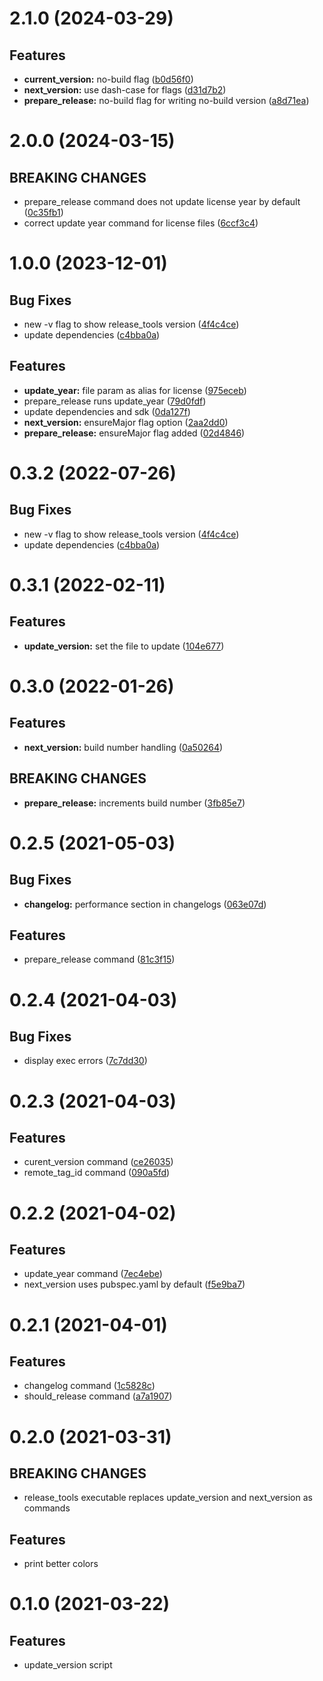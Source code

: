 # 2.1.0 (2024-03-29)

## Features

- **current_version:** no-build flag ([b0d56f0](commit/b0d56f0))
- **next_version:** use dash-case for flags ([d31d7b2](commit/d31d7b2))
- **prepare_release:** no-build flag for writing no-build version ([a8d71ea](commit/a8d71ea))

# 2.0.0 (2024-03-15)

## BREAKING CHANGES

- prepare_release command does not update license year by default ([0c35fb1](commit/0c35fb1))
- correct update year command for license files ([6ccf3c4](commit/6ccf3c4))

# 1.0.0 (2023-12-01)

## Bug Fixes

- new -v flag to show release_tools version ([4f4c4ce](commit/4f4c4ce))
- update dependencies ([c4bba0a](commit/c4bba0a))

## Features

- **update_year:** file param as alias for license ([975eceb](commit/975eceb))
- prepare_release runs update_year ([79d0fdf](commit/79d0fdf))
- update dependencies and sdk ([0da127f](commit/0da127f))
- **next_version:** ensureMajor flag option ([2aa2dd0](commit/2aa2dd0))
- **prepare_release:** ensureMajor flag added ([02d4846](commit/02d4846))

# 0.3.2 (2022-07-26)

## Bug Fixes

- new -v flag to show release_tools version ([4f4c4ce](commit/4f4c4ce))
- update dependencies ([c4bba0a](commit/c4bba0a))

# 0.3.1 (2022-02-11)

## Features

- **update_version:** set the file to update ([104e677](commit/104e677))

# 0.3.0 (2022-01-26)

## Features

- **next_version:** build number handling ([0a50264](commit/0a50264))

## BREAKING CHANGES

- **prepare_release:** increments build number ([3fb85e7](commit/3fb85e7))

# 0.2.5 (2021-05-03)

## Bug Fixes

- **changelog:** performance section in changelogs ([063e07d](commit/063e07d))

## Features

- prepare_release command ([81c3f15](commit/81c3f15))

# 0.2.4 (2021-04-03)

## Bug Fixes

- display exec errors ([7c7dd30](commit/7c7dd30))

# 0.2.3 (2021-04-03)

## Features

- curent_version command ([ce26035](commit/ce26035))
- remote_tag_id command ([090a5fd](commit/090a5fd))

# 0.2.2 (2021-04-02)

## Features

- update_year command ([7ec4ebe](commit/7ec4ebe))
- next_version uses pubspec.yaml by default ([f5e9ba7](commit/f5e9ba7))

# 0.2.1 (2021-04-01)

## Features

- changelog command ([1c5828c](commit/1c5828c))
- should_release command ([a7a1907](commit/a7a1907))

# 0.2.0 (2021-03-31)

## BREAKING CHANGES

- release_tools executable replaces update_version and next_version as commands

## Features

- print better colors

# 0.1.0 (2021-03-22)

## Features

- update_version script
